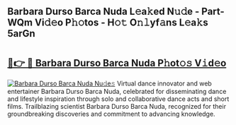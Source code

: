## Barbara Durso Barca Nuda L𝚎a𝚔ed N𝚞𝚍e - Part-WQm Vi𝚍𝚎o P𝚑𝚘tos - H𝚘𝚝 O𝚗𝚕yf𝚊ns L𝚎a𝚔s 5arGn

# <h2><a href="http://kf1qkf.oniu.top/?m=Barbara+Durso+Barca+Nuda">🔗👉 🔴 Barbara Durso Barca Nuda P𝚑ot𝚘𝚜 V𝚒d𝚎o</a></h2>

[![Barbara Durso Barca Nuda Nu𝚍e𝚜](https://i.imgur.com/0qMVB7G.gif)](http://kf1qkf.oniu.top/?m=Barbara+Durso+Barca+Nuda)
Virtual dance innovator and web entertainer Barbara Durso Barca Nuda, celebrated for disseminating dance and lifestyle inspiration through solo and collaborative dance acts and short films. Trailblazing scientist Barbara Durso Barca Nuda, recognized for their groundbreaking discoveries and commitment to advancing knowledge.  

